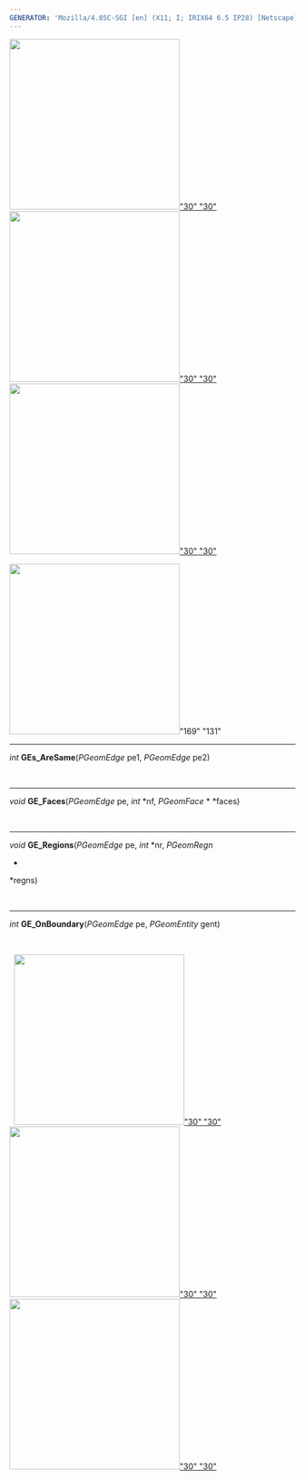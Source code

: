 ```yaml
---
GENERATOR: 'Mozilla/4.05C-SGI [en] (X11; I; IRIX64 6.5 IP28) [Netscape]'
---
```

[<img height="300" width="300" src="../images/arrow2.gif">"30"
"30"](mstkla.md#MODEL%20EDGE:) [<img height="300" width="300" src="../images/arrow3.gif">"30"
"30"](GeomFace.md) [<img height="300" width="300" src="../images/arrow4.gif">"30"
"30"](GeomVertex.md)

<img height="300" width="300" src="../images/construction14.gif">"169" "131"

------------------------------------------------------------------------

*int* **GEs\_AreSame**(*PGeomEdge* pe1, *PGeomEdge* pe2)

 

------------------------------------------------------------------------

*void* **GE\_Faces**(*PGeomEdge* pe, *int* 
*nf, *PGeomFace* 
*
*faces)

 

------------------------------------------------------------------------

*void* **GE\_Regions**(*PGeomEdge* pe, *int* 
*nr, *PGeomRegn*

*
*regns)

 

------------------------------------------------------------------------

*int* **GE\_OnBoundary**(*PGeomEdge* pe, *PGeomEntity* gent)

 

 
[<img height="300" width="300" src="../images/arrow2.gif">"30"
"30"](mstkla.md#MODEL%20EDGE:) [<img height="300" width="300" src="../images/arrow3.gif">"30"
"30"](GeomFace.md) [<img height="300" width="300" src="../images/arrow4.gif">"30"
"30"](GeomVertex.md)
